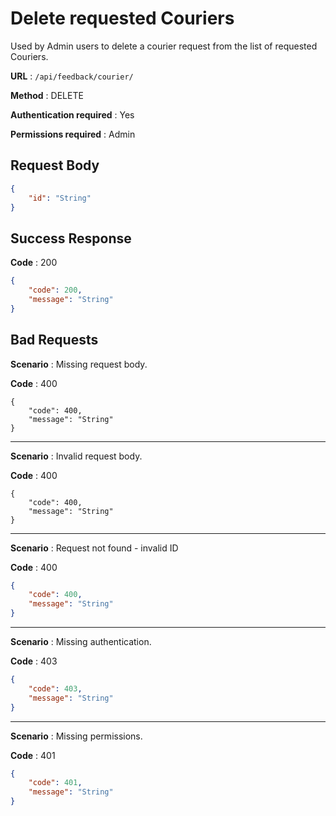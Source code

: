 # Delete requested Couriers

Used by Admin users to delete a courier request from the list of requested Couriers.

**URL** : `/api/feedback/courier/`

**Method** : DELETE

**Authentication required** : Yes

**Permissions required** : Admin

## Request Body

```json
{
    "id": "String"
}
```

## Success Response

**Code** : 200

```json
{
    "code": 200,
    "message": "String"
}
```

## Bad Requests

**Scenario** : Missing request body.

**Code** : 400

```
{
    "code": 400,
    "message": "String"
}
```

------

**Scenario** : Invalid request body.

**Code** : 400

```
{
    "code": 400,
    "message": "String"
}
```

___

**Scenario** : Request not found - invalid ID

**Code** : 400

```json
{
    "code": 400,
    "message": "String"
}
```

___

**Scenario** : Missing authentication.

**Code** : 403

```json
{
    "code": 403,
    "message": "String"
}
```

___

**Scenario** : Missing permissions.

**Code** : 401

```json
{
    "code": 401,
    "message": "String"
}
```

